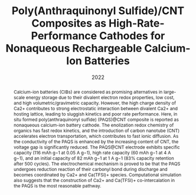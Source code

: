 ---
title: Poly(Anthraquinonyl Sulfide)/CNT Composites as High-Rate-Performance Cathodes for Nonaqueous Rechargeable Calcium-Ion Batteries
authors:
- Siqi Zhang
- Youliang Zhu
- Denghu Wang
- Chunguang Li
- Yu Han
- Zhan Shi
- Shouhua Feng
date: 2022
doi: 10.1002/advs.202200397
publish_types: 期刊文章
publication: Advanced Science
publication_short: 刊名简称未提供
abstract: Calcium-ion batteries (CIBs) are considered as promising  alternatives in large-scale energy storage due to their divalent  electron redox properties, low cost, and high volumetric/gravimetric  capacity. However, the high charge density of Ca2+ contributes to strong  electrostatic interaction between divalent Ca2+ and hosting lattice,  leading to sluggish kinetics and poor rate performance. Here, in situ  formed poly(anthraquinonyl sulfide) (PAQS)@CNT composite is reported as  nonaqueous calcium-ion battery cathode. The enolization redox chemistry  of organics has fast redox kinetics, and the introduction of carbon  nanotube (CNT) accelerates electron transportation, which contributes to  fast ionic diffusion. As the conductivity of the PAQS is enhanced by  the increasing content of CNT, the voltage gap is significantly reduced.  The PAQS@CNT electrode exhibits specific capacity (116 mAh g−1 at 0.05 A  g−1), high rate capacity (60 mAh g−1 at 4 A g−1), and an initial  capacity of 82 mAh g−1 at 1 A g−1 (83% capacity retention after 500  cycles). The electrochemical mechanism is proved to be that the PAQS  undergoes reduction reaction of their carbonyl bond during discharge and  becomes coordinated by Ca2+ and Ca(TFSI)+ species. Computational  simulation also suggests that the construction of Ca2+ and Ca(TFSI)+  co-intercalation in the PAQS is the most reasonable pathway.
url_pdf: https://onlinelibrary.wiley.com/doi/abs/10.1002/advs.202200397
---